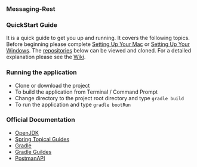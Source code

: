 ### Messaging-Rest
### QuickStart Guide
It is a quick guide to get you up and running. It covers the following topics. Before beginning please complete [Setting Up Your Mac](https://github.com/morrisoncm/documentation/wiki/Setting-Up-Your-Mac) or [Setting Up Your Windows](https://github.com/morrisoncm/documentation/wiki/Setting-Up-Your-Windows). The [repositories](https://github.com/morrisoncm?tab=repositories) below can be viewed and cloned. For a detailed explanation please see the [Wiki](https://github.com/morrisoncm/documentation/wiki).

### Running the application

- Clone or download the project
- To build the application from Terminal / Command Prompt
- Change directory to the project root directory and type `gradle build`
- To run the application and type `gradle bootRun`

### Official Documentation

- [OpenJDK](https://openjdk.org/install/)
- [Spring Topical Guides](https://spring.io/guides#topical-guides)
- [Gradle](https://gradle.org/install/)
- [Gradle Guildes](https://gradle.org/guides/)
- [PostmanAPI](https://gradle.org/install/)


